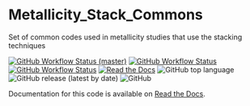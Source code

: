 # Metallicity_Stack_Commons
Set of common codes used in metallicity studies that use the stacking techniques

[![GitHub Workflow Status (master)](https://img.shields.io/github/workflow/status/astrochun/Metallicity_Stack_Commons/Python%20package/master?color=blue&label=build%20%28master%29&logo=github)](https://github.com/astrochun/Metallicity_Stack_Commons/actions?query=workflow%3A%22Python+package%22+branch%3Amaster)
[![GitHub Workflow Status](https://img.shields.io/github/workflow/status/astrochun/Metallicity_Stack_Commons/Python%20package?color=blue&label=build%20%28latest%29&logo=github)](https://github.com/astrochun/Metallicity_Stack_Commons/actions?query=workflow%3A%22Python+package%22)
[![GitHub Workflow Status](https://img.shields.io/github/workflow/status/astrochun/Metallicity_Stack_Commons/Sphinx%20Docs%20Check?label=docs&color=blue)](https://github.com/astrochun/Metallicity_Stack_Commons/actions?query=workflow%3A%22Sphinx+Docs+Check%22)
[![Read the Docs](https://img.shields.io/readthedocs/metallicity-stack-commons?color=blue&label=RTDs)](https://readthedocs.org/projects/metallicity-stack-commons/builds/)
![GitHub top language](https://img.shields.io/github/languages/top/astrochun/Metallicity_Stack_Commons)
![GitHub release (latest by date)](https://img.shields.io/github/v/release/astrochun/Metallicity_Stack_Commons)
![GitHub](https://img.shields.io/github/license/astrochun/Metallicity_Stack_Commons?color=blue)

Documentation for this code is available on
[Read the Docs](https://metallicity-stack-commons.readthedocs.io/en/latest/).
